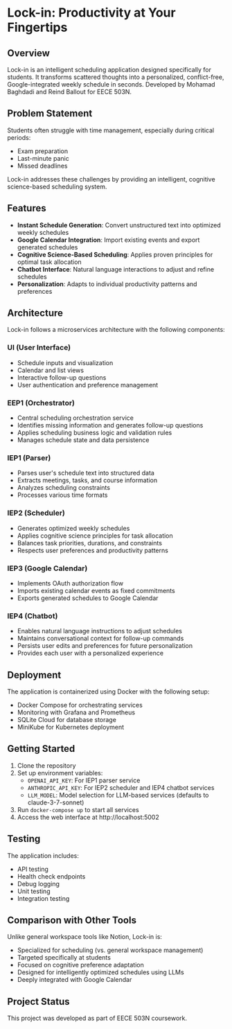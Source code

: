 # Lock-in: Productivity at Your Fingertips

## Overview
Lock-in is an intelligent scheduling application designed specifically for students. It transforms scattered thoughts into a personalized, conflict-free, Google-integrated weekly schedule in seconds. Developed by Mohamad Baghdadi and Reind Ballout for EECE 503N.

## Problem Statement
Students often struggle with time management, especially during critical periods:
- Exam preparation
- Last-minute panic
- Missed deadlines

Lock-in addresses these challenges by providing an intelligent, cognitive science-based scheduling system.

## Features
- **Instant Schedule Generation**: Convert unstructured text into optimized weekly schedules
- **Google Calendar Integration**: Import existing events and export generated schedules
- **Cognitive Science-Based Scheduling**: Applies proven principles for optimal task allocation
- **Chatbot Interface**: Natural language interactions to adjust and refine schedules
- **Personalization**: Adapts to individual productivity patterns and preferences

## Architecture
Lock-in follows a microservices architecture with the following components:

### UI (User Interface)
- Schedule inputs and visualization
- Calendar and list views
- Interactive follow-up questions
- User authentication and preference management

### EEP1 (Orchestrator)
- Central scheduling orchestration service
- Identifies missing information and generates follow-up questions
- Applies scheduling business logic and validation rules
- Manages schedule state and data persistence

### IEP1 (Parser)
- Parses user's schedule text into structured data
- Extracts meetings, tasks, and course information
- Analyzes scheduling constraints
- Processes various time formats

### IEP2 (Scheduler)
- Generates optimized weekly schedules
- Applies cognitive science principles for task allocation
- Balances task priorities, durations, and constraints
- Respects user preferences and productivity patterns

### IEP3 (Google Calendar)
- Implements OAuth authorization flow
- Imports existing calendar events as fixed commitments
- Exports generated schedules to Google Calendar

### IEP4 (Chatbot)
- Enables natural language instructions to adjust schedules
- Maintains conversational context for follow-up commands
- Persists user edits and preferences for future personalization
- Provides each user with a personalized experience

## Deployment
The application is containerized using Docker with the following setup:
- Docker Compose for orchestrating services
- Monitoring with Grafana and Prometheus
- SQLite Cloud for database storage
- MiniKube for Kubernetes deployment

## Getting Started
1. Clone the repository
2. Set up environment variables:
   - `OPENAI_API_KEY`: For IEP1 parser service
   - `ANTHROPIC_API_KEY`: For IEP2 scheduler and IEP4 chatbot services
   - `LLM_MODEL`: Model selection for LLM-based services (defaults to claude-3-7-sonnet)
3. Run `docker-compose up` to start all services
4. Access the web interface at http://localhost:5002

## Testing
The application includes:
- API testing
- Health check endpoints
- Debug logging
- Unit testing
- Integration testing

## Comparison with Other Tools
Unlike general workspace tools like Notion, Lock-in is:
- Specialized for scheduling (vs. general workspace management)
- Targeted specifically at students
- Focused on cognitive preference adaptation
- Designed for intelligently optimized schedules using LLMs
- Deeply integrated with Google Calendar

## Project Status
This project was developed as part of EECE 503N coursework. 